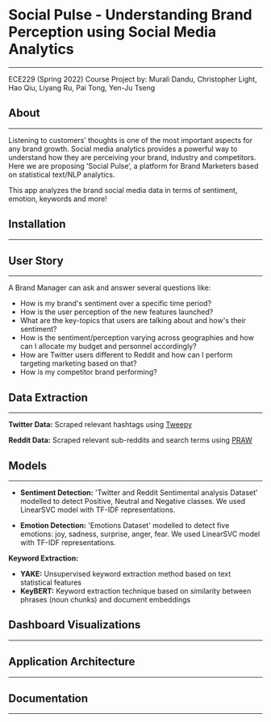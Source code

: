 # Social Pulse - Understanding Brand Perception using Social Media Analytics
---
ECE229 (Spring 2022) Course Project by: Murali Dandu, Christopher Light, Hao Qiu, Liyang Ru, Pai Tong, Yen-Ju Tseng



## About
---
Listening to customers’ thoughts is one of the most important aspects for any brand growth. Social media analytics provides a powerful way to understand how they are perceiving your brand, industry and competitors. Here we are proposing ’Social Pulse’, a platform for Brand Marketers based on statistical text/NLP analytics.

This app analyzes the brand social media data in terms of sentiment, emotion, keywords and more!

## Installation
---



## User Story
---

A Brand Manager can ask and answer several questions like:
- How is my brand's sentiment over a specific time period?
- How is the user perception of the new features launched?
- What are the key-topics that users are talking about and how's their sentiment?
- How is the sentiment/perception varying across geographies and how can I allocate my budget and personnel accordingly?
- How are Twitter users different to Reddit and how can I perform targeting marketing based on that?
- How is my competitor brand performing?

## Data Extraction
---
**Twitter Data:** Scraped relevant hashtags using [Tweepy](https://www.tweepy.org/)

**Reddit Data:** Scraped relevant sub-reddits and search terms using [PRAW](https://praw.readthedocs.io/en/stable/)

## Models
---
* **Sentiment Detection:** 'Twitter and Reddit Sentimental analysis Dataset' modelled to detect Positive, Neutral and Negative classes. We used LinearSVC model with TF-IDF representations.

* **Emotion Detection:** 'Emotions Dataset' modelled to detect five emotions: joy, sadness, surprise, anger, fear. We used LinearSVC model with TF-IDF representations.

**Keyword Extraction:**

- **YAKE:** Unsupervised keyword extraction method based on text statistical features
- **KeyBERT:** Keyword extraction technique based on similarity between phrases (noun chunks) and document embeddings

## Dashboard Visualizations
---


## Application Architecture
---


## Documentation
---



